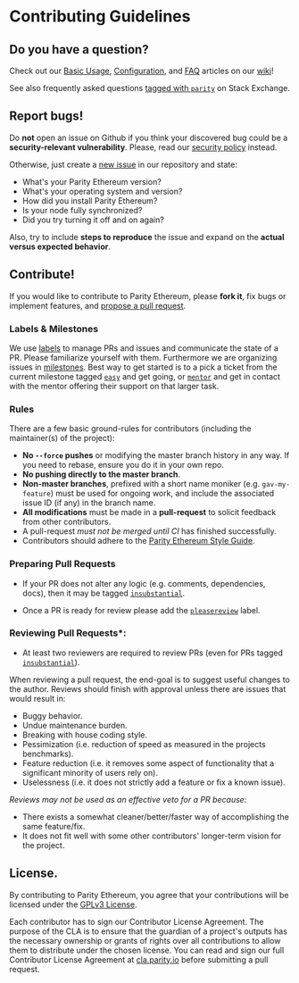 # Contributing Guidelines

## Do you have a question?

Check out our [Basic Usage](https://wiki.parity.io/Basic-Usage), [Configuration](https://wiki.parity.io/Configuring-Parity-Ethereum), and [FAQ](https://wiki.parity.io/FAQ) articles on our [wiki](https://wiki.parity.io/)!

See also frequently asked questions [tagged with `parity`](https://ethereum.stackexchange.com/questions/tagged/parity?sort=votes&pageSize=50) on Stack Exchange.

## Report bugs!

Do **not** open an issue on Github if you think your discovered bug could be a **security-relevant vulnerability**. Please, read our [security policy](../SECURITY.md) instead.

Otherwise, just create a [new issue](https://github.com/paritytech/parity-ethereum/issues/new) in our repository and state:

- What's your Parity Ethereum version?
- What's your operating system and version?
- How did you install Parity Ethereum?
- Is your node fully synchronized?
- Did you try turning it off and on again?

Also, try to include **steps to reproduce** the issue and expand on the **actual versus expected behavior**.

## Contribute!

If you would like to contribute to Parity Ethereum, please **fork it**, fix bugs or implement features, and [propose a pull request](https://github.com/paritytech/parity-ethereum/compare).

### Labels & Milestones

We use [labels](https://github.com/paritytech/parity-ethereum/labels) to manage PRs and issues and communicate the state of a PR. Please familiarize yourself with them. Furthermore we are organizing issues in [milestones](https://github.com/paritytech/parity-ethereum/milestones). Best way to get started is to a pick a ticket from the current milestone tagged [`easy`](https://github.com/paritytech/parity-ethereum/labels/Q2-easy%20%F0%9F%92%83) and get going, or [`mentor`](https://github.com/paritytech/parity-ethereum/labels/Q1-mentor%20%F0%9F%95%BA) and get in contact with the mentor offering their support on that larger task.

### Rules

There are a few basic ground-rules for contributors (including the maintainer(s) of the project):

* **No `--force` pushes** or modifying the master branch history in any way. If you need to rebase, ensure you do it in your own repo.
* **No pushing directly to the master branch**.
* **Non-master branches**, prefixed with a short name moniker (e.g. `gav-my-feature`) must be used for ongoing work, and include the associated issue ID (if any) in the branch name.
* **All modifications** must be made in a **pull-request** to solicit feedback from other contributors.
* A pull-request *must not be merged until CI* has finished successfully.
* Contributors should adhere to the [Parity Ethereum Style Guide](https://wiki.parity.io/Parity-Ethereum-Style-Guide).

### Preparing Pull Requests

* If your PR does not alter any logic (e.g. comments, dependencies, docs), then it may be tagged [`insubstantial`](https://github.com/paritytech/parity-ethereum/pulls?q=is%3Aopen+is%3Apr+label%3A%22A2-insubstantial+%F0%9F%91%B6%22).

* Once a PR is ready for review please add the [`pleasereview`](https://github.com/paritytech/parity-ethereum/pulls?utf8=%E2%9C%93&q=is%3Aopen+is%3Apr+label%3A%22A0-pleasereview+%F0%9F%A4%93%22+) label.

### Reviewing Pull Requests*:

* At least two reviewers are required to review PRs (even for PRs tagged [`insubstantial`](https://github.com/paritytech/parity-ethereum/pulls?q=is%3Aopen+is%3Apr+label%3A%22A2-insubstantial+%F0%9F%91%B6%22)).

When reviewing a pull request, the end-goal is to suggest useful changes to the author. Reviews should finish with approval unless there are issues that would result in:

* Buggy behavior.
* Undue maintenance burden.
* Breaking with house coding style.
* Pessimization (i.e. reduction of speed as measured in the projects benchmarks).
* Feature reduction (i.e. it removes some aspect of functionality that a significant minority of users rely on).
* Uselessness (i.e. it does not strictly add a feature or fix a known issue).

*Reviews may not be used as an effective veto for a PR because*:

* There exists a somewhat cleaner/better/faster way of accomplishing the same feature/fix.
* It does not fit well with some other contributors' longer-term vision for the project.

## License.

By contributing to Parity Ethereum, you agree that your contributions will be licensed under the [GPLv3 License](../LICENSE).

Each contributor has to sign our Contributor License Agreement. The purpose of the CLA is to ensure that the guardian of a project's outputs has the necessary ownership or grants of rights over all contributions to allow them to distribute under the chosen license. You can read and sign our full Contributor License Agreement at [cla.parity.io](https://cla.parity.io) before submitting a pull request.
